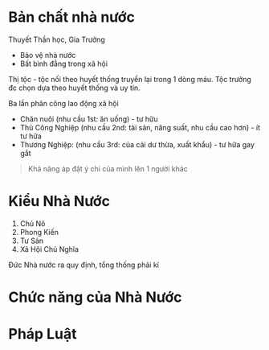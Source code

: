 # Bản chất nhà nước
Thuyết Thần học, Gia Trưởng
+ Bảo vệ nhà nước
+ Bất bình đẳng trong xã hội

Thị tộc - tộc nối theo huyết thống
	truyền lại trong 1 dòng máu. Tộc trưởng đc chọn dựa theo huyết thống và uy tín.

Ba lần phân công lao động xã hội
+ Chăn nuôi (nhu cầu 1st: ăn uống) - tư hữu
+ Thủ Công Nghiệp (nhu cầu 2nd: tài sản, năng suất, nhu cầu cao hơn) - ít tư hữa
+ Thương Nghiệp: (nhu cầu 3rd: của cải dư thừa, xuất khẩu) - tư hữa gay gắt

> Khả năng áp đặt ý chí của mình lên 1 người khác


# Kiểu Nhà Nước

1) Chủ Nô
2) Phong Kiến
3) Tư Sản
4) Xã Hội Chủ Nghĩa


Đức
Nhà nước ra quy định, tổng thống phải kí

# Chức năng của Nhà Nước



# Pháp Luật
